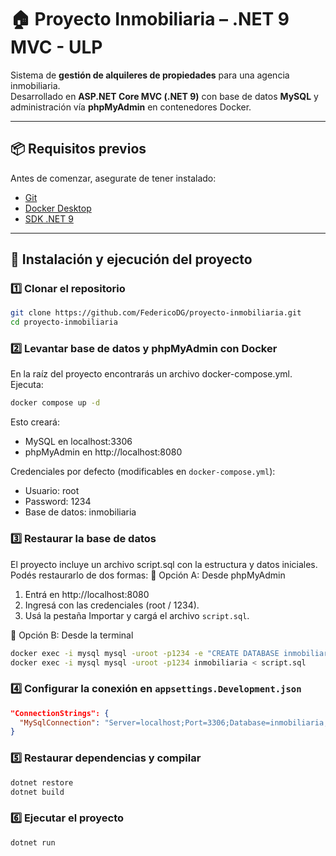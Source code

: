 # 🏠 Proyecto Inmobiliaria – .NET 9 MVC - ULP

Sistema de **gestión de alquileres de propiedades** para una agencia inmobiliaria.  
Desarrollado en **ASP.NET Core MVC (.NET 9)** con base de datos **MySQL** y administración vía **phpMyAdmin** en contenedores Docker.

---

## 📦 Requisitos previos

Antes de comenzar, asegurate de tener instalado:

- [Git](https://git-scm.com/)
- [Docker Desktop](https://www.docker.com/products/docker-desktop/)
- [SDK .NET 9](https://dotnet.microsoft.com/en-us/download/dotnet/9.0)

---

## 🚀 Instalación y ejecución del proyecto

### 1️⃣ Clonar el repositorio

```bash
git clone https://github.com/FedericoDG/proyecto-inmobiliaria.git
cd proyecto-inmobiliaria
```

### 2️⃣ Levantar base de datos y phpMyAdmin con Docker

En la raíz del proyecto encontrarás un archivo docker-compose.yml.
Ejecuta:

```bash
docker compose up -d
```

Esto creará:

- MySQL en localhost:3306
- phpMyAdmin en http://localhost:8080

Credenciales por defecto (modificables en `docker-compose.yml`):

- Usuario: root
- Password: 1234
- Base de datos: inmobiliaria

### 3️⃣ Restaurar la base de datos

El proyecto incluye un archivo script.sql con la estructura y datos iniciales.
Podés restaurarlo de dos formas:
🔹 Opción A: Desde phpMyAdmin

1. Entrá en http://localhost:8080
2. Ingresá con las credenciales (root / 1234).
3. Usá la pestaña Importar y cargá el archivo `script.sql`.

🔹 Opción B: Desde la terminal

```bash
docker exec -i mysql mysql -uroot -p1234 -e "CREATE DATABASE inmobiliaria;"
docker exec -i mysql mysql -uroot -p1234 inmobiliaria < script.sql
```

### 4️⃣ Configurar la conexión en `appsettings.Development.json`

```json
"ConnectionStrings": {
  "MySqlConnection": "Server=localhost;Port=3306;Database=inmobiliaria;User=root;Password=1234;"
}
```

### 5️⃣ Restaurar dependencias y compilar

```bash
dotnet restore
dotnet build
```

### 6️⃣ Ejecutar el proyecto

```bash
dotnet run
```
